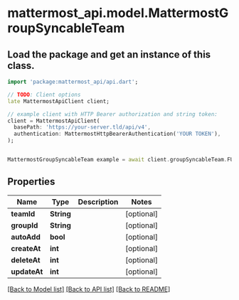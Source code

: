 # mattermost_api.model.MattermostGroupSyncableTeam

## Load the package and get an instance of this class.
```dart
import 'package:mattermost_api/api.dart';

// TODO: Client options
late MattermostApiClient client;

// example client with HTTP Bearer authorization and string token:
client = MattermostApiClient(
  basePath: 'https://your-server.tld/api/v4',
  authentication: MattermostHttpBearerAuthentication('YOUR TOKEN'),
);


MattermostGroupSyncableTeam example = await client.groupSyncableTeam.FUNCTION_THAT_RETURNS_THIS_CLASS();

```

## Properties
Name | Type | Description | Notes
------------ | ------------- | ------------- | -------------
**teamId** | **String** |  | [optional] 
**groupId** | **String** |  | [optional] 
**autoAdd** | **bool** |  | [optional] 
**createAt** | **int** |  | [optional] 
**deleteAt** | **int** |  | [optional] 
**updateAt** | **int** |  | [optional] 

[[Back to Model list]](../GENERATED_README.md#documentation-for-models) [[Back to API list]](../GENERATED_README.md#documentation-for-api-endpoints) [[Back to README]](../GENERATED_README.md)


